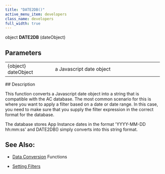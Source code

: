 ```yaml
---
title: "DATE2DB()"
active_menu_item: developers
class_name: developers
full_width: true
---
```



object **DATE2DB** (dateObject)

## Parameters

<table>
<tr>
<td width="169">
{object} dateObject

</td>
<td width="11">
</td>
<td width="700">
a Javascript date object

</td>
</tr>
</table>
## Description

This function converts a Javascript date object into a string that is compatible with the AC database. The most common scenario for this is where you want to apply a filter based on a date or date range. In this case, you need to make sure that you supply the filter expression in the correct format for the database.

The database stores App Instance dates in the format 'YYYY-MM-DD hh:mm:ss' and DATE2DB() simply converts into this string format.

## See Also:

 - [Data Conversion]() Functions

 - [Setting Filters](../data-view-functions/modifying-data-widgets-with-scripts/filters)

